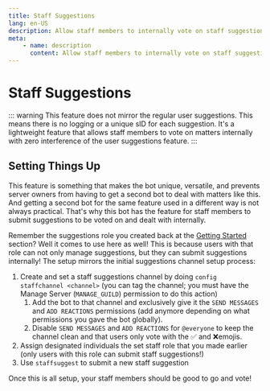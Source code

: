 ```yaml
---
title: Staff Suggestions
lang: en-US
description: Allow staff members to internally vote on staff suggestions without interference or the need for a second bot.
meta:
    - name: description
      content: Allow staff members to internally vote on staff suggestions without interference or the need for a second bot.
---
```


# Staff Suggestions

::: warning
This feature does not mirror the regular user suggestions. This means there is no logging or a unique sID for each suggestion. It's a lightweight feature that allows staff members to vote on matters internally with zero interference of the user suggestions feature.
:::

## Setting Things Up

This feature is something that makes the bot unique, versatile, and prevents server owners from having to get a second bot to deal with matters like this. And getting a second bot for the same feature used in a different way is not always practical. That's why this bot has the feature for staff members to submit suggestions to be voted on and dealt with internally.

Remember the suggestions role you created back at the [Getting Started](README.md) section? Well it comes to use here as well! This is because users with that role can not only manage suggestions, but they can submit suggestions internally! The setup mirrors the initial suggestions channel setup process:

1. Create and set a staff suggestions channel by doing `config staffchannel <channel>` (you can tag the channel; you must have the Manage Server (`MANAGE_GUILD`) permission to do this action)
   1. Add the bot to that channel and exclusively give it the `SEND MESSAGES` and `ADD REACTIONS` permissions (add anymore depending on what permissions you gave the bot globally).
   2. Disable `SEND MESSAGES` and `ADD REACTIONS` for `@everyone` to keep the channel clean and that users only vote with the ✅ and ❌emojis.
2. Assign designated individuals the set staff role that you made earlier (only users with this role can submit staff suggestions!)
3. Use `staffsuggest` to submit a new staff suggestion

Once this is all setup, your staff members should be good to go and vote!
